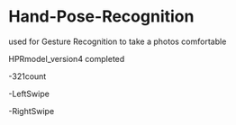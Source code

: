 # Hand-Pose-Recognition
used for Gesture Recognition to take a photos comfortable


HPRmodel_version4 completed

-321count


-LeftSwipe


-RightSwipe

